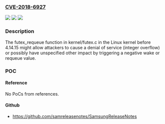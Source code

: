 ### [CVE-2018-6927](https://cve.mitre.org/cgi-bin/cvename.cgi?name=CVE-2018-6927)
![](https://img.shields.io/static/v1?label=Product&message=n%2Fa&color=blue)
![](https://img.shields.io/static/v1?label=Version&message=n%2Fa&color=blue)
![](https://img.shields.io/static/v1?label=Vulnerability&message=n%2Fa&color=brighgreen)

### Description

The futex_requeue function in kernel/futex.c in the Linux kernel before 4.14.15 might allow attackers to cause a denial of service (integer overflow) or possibly have unspecified other impact by triggering a negative wake or requeue value.

### POC

#### Reference
No PoCs from references.

#### Github
- https://github.com/samreleasenotes/SamsungReleaseNotes

